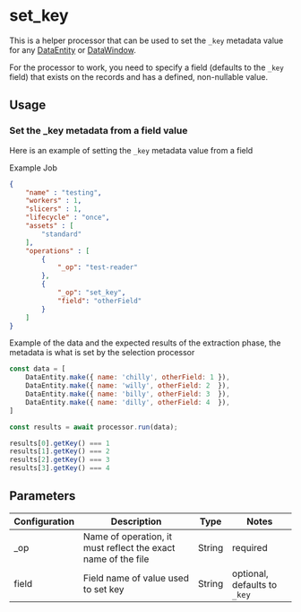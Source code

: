 # set_key

This is a helper processor that can be used to set the `_key` metadata value for any [DataEntity](https://terascope.github.io/teraslice/docs/packages/utils/api/classes/dataentity) or [DataWindow](../entity/data-window.md).

For the processor to work, you need to specify a field (defaults to the `_key` field) that exists on the records and has a defined, non-nullable value.


## Usage

### Set the _key metadata from a field value
Here is an example of setting the `_key` metadata value from a field

Example Job

```json
{
    "name" : "testing",
    "workers" : 1,
    "slicers" : 1,
    "lifecycle" : "once",
    "assets" : [
        "standard"
    ],
    "operations" : [
        {
            "_op": "test-reader"
        },
        {
            "_op": "set_key",
            "field": "otherField"
        }
    ]
}

```
Example of the data and the expected results of the extraction phase, the metadata is what is set by the selection processor

```javascript
const data = [
    DataEntity.make({ name: 'chilly', otherField: 1 }),
    DataEntity.make({ name: 'willy', otherField: 2  }),
    DataEntity.make({ name: 'billy', otherField: 3  }),
    DataEntity.make({ name: 'dilly', otherField: 4  }),
]

const results = await processor.run(data);

results[0].getKey() === 1
results[1].getKey() === 2
results[2].getKey() === 3
results[3].getKey() === 4
```

## Parameters

| Configuration | Description                                                   | Type   | Notes                        |
| ------------- | ------------------------------------------------------------- | ------ | ---------------------------- |
| _op           | Name of operation, it must reflect the exact name of the file | String | required                     |
| field         | Field name of value used to set key                           | String | optional, defaults to `_key` |
